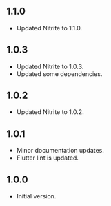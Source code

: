 ## 1.1.0

- Updated Nitrite to 1.1.0.

## 1.0.3

- Updated Nitrite to 1.0.3.
- Updated some dependencies.

## 1.0.2

- Updated Nitrite to 1.0.2.

## 1.0.1

- Minor documentation updates.
- Flutter lint is updated.

## 1.0.0

- Initial version.
